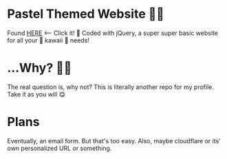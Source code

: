 # Pastel Themed Website 🌸🌸

Found [HERE](https://xcodersai.github.io/pastel/pastel.html) <-- Click it! 💌
Coded with jQuery, a super super basic website for all your 🧁 kawaii 🧁 needs!

# ...Why? 🌸🌸

The real question is, why not? This is literally another repo for my profile. Take it as you will 😋

# Plans
Eventually, an email form. But that's too easy. Also, maybe cloudflare or its' own personalized URL or something.
